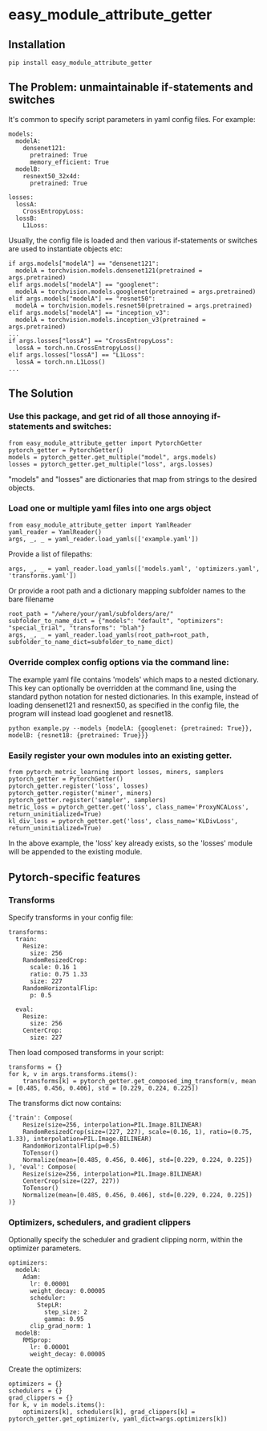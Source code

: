 # easy_module_attribute_getter

## Installation
```
pip install easy_module_attribute_getter
```

## The Problem: unmaintainable if-statements and switches
It's common to specify script parameters in yaml config files. For example:
```
models:
  modelA:
    densenet121:
      pretrained: True
      memory_efficient: True
  modelB:
    resnext50_32x4d:
      pretrained: True

losses:
  lossA:
    CrossEntropyLoss:
  lossB:
    L1Loss:
```
Usually, the config file is loaded and then various if-statements or switches are used to instantiate objects etc:
```
if args.models["modelA"] == "densenet121":
  modelA = torchvision.models.densenet121(pretrained = args.pretrained)
elif args.models["modelA"] == "googlenet":
  modelA = torchvision.models.googlenet(pretrained = args.pretrained)
elif args.models["modelA"] == "resnet50":
  modelA = torchvision.models.resnet50(pretrained = args.pretrained)
elif args.models["modelA"] == "inception_v3":
  modelA = torchvision.models.inception_v3(pretrained = args.pretrained)
...
if args.losses["lossA"] == "CrossEntropyLoss":
  lossA = torch.nn.CrossEntropyLoss()
elif args.losses["lossA"] == "L1Loss":
  lossA = torch.nn.L1Loss()
...
```
## The Solution
### Use this package, and get rid of all those annoying if-statements and switches:
```
from easy_module_attribute_getter import PytorchGetter
pytorch_getter = PytorchGetter()
models = pytorch_getter.get_multiple("model", args.models)
losses = pytorch_getter.get_multiple("loss", args.losses)
```
"models" and "losses" are dictionaries that map from strings to the desired objects.

### Load one or multiple yaml files into one args object
```
from easy_module_attribute_getter import YamlReader
yaml_reader = YamlReader()
args, _, _ = yaml_reader.load_yamls(['example.yaml'])
```
Provide a list of filepaths:
```
args, _, _ = yaml_reader.load_yamls(['models.yaml', 'optimizers.yaml', 'transforms.yaml'])
```
Or provide a root path and a dictionary mapping subfolder names to the bare filename
```
root_path = "/where/your/yaml/subfolders/are/"
subfolder_to_name_dict = {"models": "default", "optimizers": "special_trial", "transforms": "blah"}
args, _, _ = yaml_reader.load_yamls(root_path=root_path, subfolder_to_name_dict=subfolder_to_name_dict)
```

### Override complex config options via the command line:
The example yaml file contains 'models' which maps to a nested dictionary. This key can optionally be overridden at the command line, using the standard python notation for nested dictionaries. In this example, instead of loading densenet121 and resnext50, as specified in the config file, the program will instead load googlenet and resnet18.
```
python example.py --models {modelA: {googlenet: {pretrained: True}}, modelB: {resnet18: {pretrained: True}}}
```

### Easily register your own modules into an existing getter.
```
from pytorch_metric_learning import losses, miners, samplers 
pytorch_getter = PytorchGetter()
pytorch_getter.register('loss', losses) 
pytorch_getter.register('miner', miners)
pytorch_getter.register('sampler', samplers)
metric_loss = pytorch_getter.get('loss', class_name='ProxyNCALoss', return_uninitialized=True)
kl_div_loss = pytorch_getter.get('loss', class_name='KLDivLoss', return_uninitialized=True)
```
In the above example, the 'loss' key already exists, so the 'losses' module will be appended to the existing module.


## Pytorch-specific features
### Transforms
Specify transforms in your config file:
```
transforms:
  train:
    Resize:
      size: 256
    RandomResizedCrop:
      scale: 0.16 1
      ratio: 0.75 1.33
      size: 227
    RandomHorizontalFlip:
      p: 0.5

  eval:
    Resize:
      size: 256
    CenterCrop:
      size: 227
```
Then load composed transforms in your script:
```
transforms = {}
for k, v in args.transforms.items():
    transforms[k] = pytorch_getter.get_composed_img_transform(v, mean = [0.485, 0.456, 0.406], std = [0.229, 0.224, 0.225])
```
The transforms dict now contains:
```
{'train': Compose(
    Resize(size=256, interpolation=PIL.Image.BILINEAR)
    RandomResizedCrop(size=(227, 227), scale=(0.16, 1), ratio=(0.75, 1.33), interpolation=PIL.Image.BILINEAR)
    RandomHorizontalFlip(p=0.5)
    ToTensor()
    Normalize(mean=[0.485, 0.456, 0.406], std=[0.229, 0.224, 0.225])
), 'eval': Compose(
    Resize(size=256, interpolation=PIL.Image.BILINEAR)
    CenterCrop(size=(227, 227))
    ToTensor()
    Normalize(mean=[0.485, 0.456, 0.406], std=[0.229, 0.224, 0.225])
)}
```


### Optimizers, schedulers, and gradient clippers
Optionally specify the scheduler and gradient clipping norm, within the optimizer parameters.
```
optimizers:
  modelA:
    Adam:
      lr: 0.00001
      weight_decay: 0.00005
      scheduler:
        StepLR:
          step_size: 2
          gamma: 0.95
      clip_grad_norm: 1
  modelB:
    RMSprop:
      lr: 0.00001
      weight_decay: 0.00005
```
Create the optimizers:
```
optimizers = {}
schedulers = {}
grad_clippers = {}
for k, v in models.items():
	optimizers[k], schedulers[k], grad_clippers[k] = pytorch_getter.get_optimizer(v, yaml_dict=args.optimizers[k])
```
